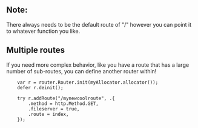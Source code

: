 ## Note:
There always needs to be the default route of "/" however you can point it to whatever function you like. 

## Multiple routes
If you need more complex behavior, like you have a route that has a large number of sub-routes, you can define another router within!

```zig
    var r = router.Router.init(myAllocator.allocator());
    defer r.deinit();

    try r.addRoute("/mynewcoolroute", .{
        .method = http.Method.GET,
        .fileserver = true,
        .route = index,
    });
```